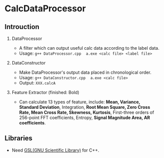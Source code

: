 # CalcDataProcessor

## Introuction
1. DataProcessor  
	+ A filter which can output useful calc data according to the label data.  
	+ Usage: `g++ DataProcessor.cpp` &nbsp;&nbsp;&nbsp;`a.exe <calc file> <label file>`
   
2. DataConstructor  
	+ Make DataProcessor's output data placed in chronological order.  
	+ Usage: `g++ DataConstructor.cpp` &nbsp;&nbsp;&nbsp;`a.exe <calc file>`  
	+ Output:  `XXX.calcA`  
    
3. Feature Extractor (finished: Bold)
    + Can calculate 13 types of feature, include: **Mean,  Variance, Standard Deviation**, Integration, **Root Mean Square, Zero Cross Rate, Mean Cross Rate, Skewness, Kurtosis**, First-three orders of 256-point FFT coefficients, Entropy, **Signal Magnitude Area, AR coefficients**.  
	
## Libraries
+ Need [GSL(GNU Scientific Library)](https://www.gnu.org/software/gsl/) for C++.
